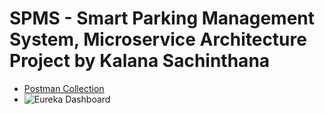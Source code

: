 # SPMS - Smart Parking Management System, Microservice Architecture Project by Kalana Sachinthana

- [Postman Collection](Postman%20Collection/SPMS.postman_collection.json)
- ![Eureka Dashboard](./Docs/screenshots/eureka_dashboard.png)

